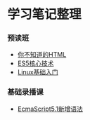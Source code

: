# 学习笔记整理

### 预读班
* [你不知道的HTML](html.md)
* [ES5核心技术](es5-Core-Technology.md)
* [Linux基础入门](Linux-Basic-introduction.md)

### 基础录播课
* [EcmaScript5.1新增语法](EcmaScript-5.1-new-grammar.md)
